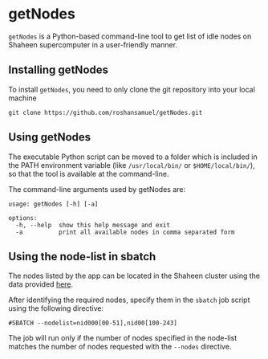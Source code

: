 # getNodes

``getNodes`` is a Python-based command-line tool to get list of idle nodes on Shaheen supercomputer in a user-friendly manner.

## Installing getNodes

To install ``getNodes``, you need to only clone the git repository into your local machine

`git clone https://github.com/roshansamuel/getNodes.git`

## Using getNodes

The executable Python script can be moved to a folder which is included in the PATH environment variable (like ``/usr/local/bin/`` or ``$HOME/local/bin/``), so that the tool is available at the command-line.

The command-line arguments used by getNodes are:

```
usage: getNodes [-h] [-a]

options:
  -h, --help  show this help message and exit
  -a          print all available nodes in comma separated form
```

## Using the node-list in sbatch

The nodes listed by the app can be located in the Shaheen cluster using the data provided [here](http://home.iitk.ac.in/~anandogc/nid_marker.html).

After identifying the required nodes, specify them in the ``sbatch`` job script using the following directive:

`#SBATCH --nodelist=nid000[00-51],nid00[100-243]`

The job will run only if the number of nodes specified in the node-list matches the number of nodes requested with the ``--nodes`` directive.
